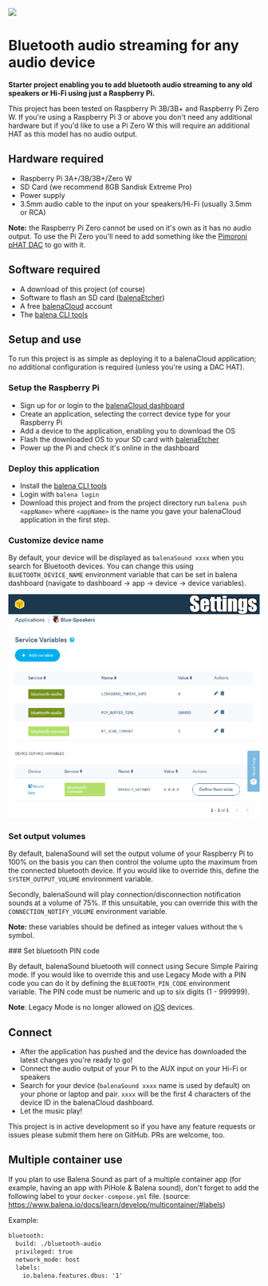 ![](https://raw.githubusercontent.com/balena-io-projects/balena-sound/master/images/balenaSound-logo.png)

# Bluetooth audio streaming for any audio device

**Starter project enabling you to add bluetooth audio streaming to any old speakers or Hi-Fi using just a Raspberry Pi.**

This project has been tested on Raspberry Pi 3B/3B+ and Raspberry Pi Zero W. If you're using a Raspberry Pi 3 or above you don't need any additional hardware but if you'd like to use a Pi Zero W this will require an additional HAT as this model has no audio output.

## Hardware required

* Raspberry Pi 3A+/3B/3B+/Zero W
* SD Card (we recommend 8GB Sandisk Extreme Pro)
* Power supply
* 3.5mm audio cable to the input on your speakers/Hi-Fi (usually 3.5mm or RCA)

**Note:** the Raspberry Pi Zero cannot be used on it's own as it has no audio output. To use the Pi Zero you'll need to add something like the [Pimoroni pHAT DAC](https://shop.pimoroni.com/products/phat-dac) to go with it.

## Software required

* A download of this project (of course)
* Software to flash an SD card ([balenaEtcher](https://balena.io/etcher))
* A free [balenaCloud](https://balena.io/cloud) account
* The [balena CLI tools](https://github.com/balena-io/balena-cli/blob/master/INSTALL.md)

## Setup and use

To run this project is as simple as deploying it to a balenaCloud application; no additional configuration is required (unless you're using a DAC HAT).

### Setup the Raspberry Pi

* Sign up for or login to the [balenaCloud dashboard](https://dashboard.balena-cloud.com)
* Create an application, selecting the correct device type for your Raspberry Pi
* Add a device to the application, enabling you to download the OS
* Flash the downloaded OS to your SD card with [balenaEtcher](https://balena.io/etcher)
* Power up the Pi and check it's online in the dashboard

### Deploy this application

* Install the [balena CLI tools](https://github.com/balena-io/balena-cli/blob/master/INSTALL.md)
* Login with `balena login`
* Download this project and from the project directory run `balena push <appName>` where `<appName>` is the name you gave your balenaCloud application in the first step.

### Customize device name

By default, your device will be displayed as `balenaSound xxxx` when you search for Bluetooth devices.
You can change this using `BLUETOOTH_DEVICE_NAME` environment variable that can be set in balena dashboard
(navigate to dashboard -> app -> device -> device variables).

![Setting the device name](images/device-name-config.png)

### Set output volumes

By default, balenaSound will set the output volume of your Raspberry Pi to 100% on the basis you can then control the volume upto the maximum from the connected bluetooth device. If you would like to override this, define the `SYSTEM_OUTPUT_VOLUME` environment variable.

Secondly, balenaSound will play connection/disconnection notification sounds at a volume of 75%. If this unsuitable, you can override this with the `CONNECTION_NOTIFY_VOLUME` environment variable.

**Note:** these variables should be defined as integer values without the `%` symbol.

### Set bluetooth PIN code

By default, balenaSound bluetooth will connect using Secure Simple Pairing mode. If you would like to override this and use Legacy Mode with a PIN code you can do it by defining the `BLUETOOTH_PIN_CODE` environment variable. The PIN code must be numeric and up to six digits (1 - 999999). 

**Note**: Legacy Mode is no longer allowed on [iOS](https://developer.apple.com/accessories/Accessory-Design-Guidelines.pdf) devices.


## Connect

* After the application has pushed and the device has downloaded the latest changes you're ready to go!
* Connect the audio output of your Pi to the AUX input on your Hi-Fi or speakers
* Search for your device (`balenaSound xxxx` name is used by default) on your phone or laptop and pair. `xxxx` will be the first 4 characters of the device ID in the balenaCloud dashboard.
* Let the music play!

This project is in active development so if you have any feature requests or issues please submit them here on GitHub. PRs are welcome, too.

## Multiple container use
If you plan to use Balena Sound as part of a multiple container app (for example, having an app with PiHole & Balena sound), don't forget to add the following label to your `docker-compose.yml` file. (source: https://www.balena.io/docs/learn/develop/multicontainer/#labels)

Example:
```
bluetooth:
  build: ./bluetooth-audio
  privileged: true
  network_mode: host
  labels:
    io.balena.features.dbus: '1'
```
